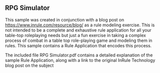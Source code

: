 <div class="readme blob instapaper_body" id="readme">
<article class="markdown-body entry-content" itemprop="text">

## RPG Simulator

This sample was created in conjunction with a blog post on https://www.inrule.com/resource/blog/ as a rule modeling exercise. This is not intended to be a complete and exhaustive rule application for all your table-top roleplaying needs but just a fun exercise in taking a complex process of combat in a table top role-playing game and modeling them in rules. This sample contains a Rule Application that encodes this process. 
  
The included file RPG Simulator.pdf contains a detailed explanation of the sample Rule Application, along with a link to the original InRule Technology blog post on the subject</article>

</div>
